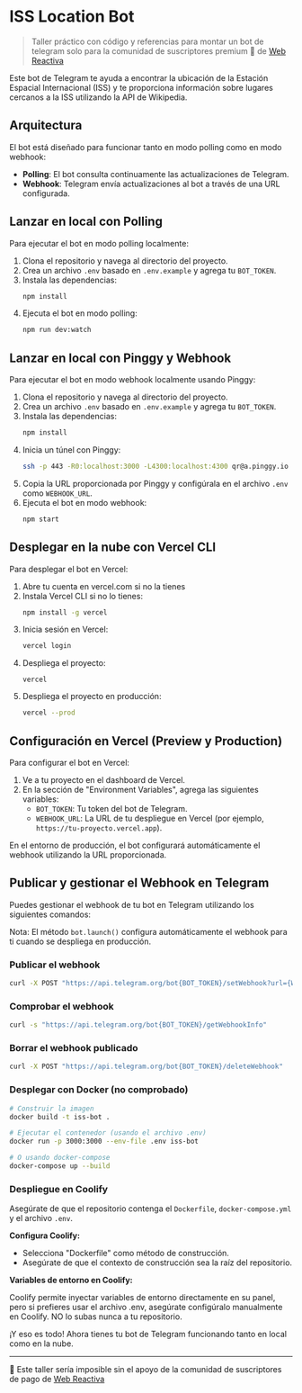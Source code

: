 # ISS Location Bot

> Taller práctico con código y referencias para montar un bot de telegram solo para la comunidad de suscriptores premium 🧡 de [Web Reactiva](https://webreactiva.com)

Este bot de Telegram te ayuda a encontrar la ubicación de la Estación Espacial Internacional (ISS) y te proporciona información sobre lugares cercanos a la ISS utilizando la API de Wikipedia.

## Arquitectura

El bot está diseñado para funcionar tanto en modo polling como en modo webhook:

- **Polling**: El bot consulta continuamente las actualizaciones de Telegram.
- **Webhook**: Telegram envía actualizaciones al bot a través de una URL configurada.

## Lanzar en local con Polling

Para ejecutar el bot en modo polling localmente:

1. Clona el repositorio y navega al directorio del proyecto.
2. Crea un archivo `.env` basado en `.env.example` y agrega tu `BOT_TOKEN`.
3. Instala las dependencias:
    ```bash
    npm install
    ```
4. Ejecuta el bot en modo polling:
    ```bash
    npm run dev:watch
    ```

## Lanzar en local con Pinggy y Webhook

Para ejecutar el bot en modo webhook localmente usando Pinggy:

1. Clona el repositorio y navega al directorio del proyecto.
2. Crea un archivo `.env` basado en `.env.example` y agrega tu `BOT_TOKEN`.
3. Instala las dependencias:
    ```bash
    npm install
    ```
4. Inicia un túnel con Pinggy:
    ```bash
    ssh -p 443 -R0:localhost:3000 -L4300:localhost:4300 qr@a.pinggy.io
    ```
5. Copia la URL proporcionada por Pinggy y configúrala en el archivo `.env` como `WEBHOOK_URL`.
6. Ejecuta el bot en modo webhook:
    ```bash
    npm start
    ```

## Desplegar en la nube con Vercel CLI

Para desplegar el bot en Vercel:

1. Abre tu cuenta en vercel.com si no la tienes
2. Instala Vercel CLI si no lo tienes:
    ```bash
    npm install -g vercel
    ```
3. Inicia sesión en Vercel:
    ```bash
    vercel login
    ```
4. Despliega el proyecto:
    ```*bash*
    vercel
5. Despliega el proyecto en producción:
    ```bash
    vercel --prod
    ```

## Configuración en Vercel (Preview y Production)

Para configurar el bot en Vercel:

1. Ve a tu proyecto en el dashboard de Vercel.
2. En la sección de "Environment Variables", agrega las siguientes variables:
    - `BOT_TOKEN`: Tu token del bot de Telegram.
    - `WEBHOOK_URL`: La URL de tu despliegue en Vercel (por ejemplo, `https://tu-proyecto.vercel.app`).

En el entorno de producción, el bot configurará automáticamente el webhook utilizando la URL proporcionada.

## Publicar y gestionar el Webhook en Telegram

Puedes gestionar el webhook de tu bot en Telegram utilizando los siguientes comandos:

Nota: El método `bot.launch()` configura automáticamente el webhook para ti cuando se despliega en producción.

### Publicar el webhook

```bash
curl -X POST "https://api.telegram.org/bot{BOT_TOKEN}/setWebhook?url={WEBHOOK_URL}"
```

### Comprobar el webhook

```bash
curl -s "https://api.telegram.org/bot{BOT_TOKEN}/getWebhookInfo"
```

### Borrar el webhook publicado

```bash
curl -X POST "https://api.telegram.org/bot{BOT_TOKEN}/deleteWebhook"
```


### Desplegar con Docker (no comprobado)

```bash
# Construir la imagen
docker build -t iss-bot .

# Ejecutar el contenedor (usando el archivo .env)
docker run -p 3000:3000 --env-file .env iss-bot

# O usando docker-compose
docker-compose up --build
```

### Despliegue en Coolify

Asegúrate de que el repositorio contenga el `Dockerfile`, `docker-compose.yml` y el archivo `.env`.

**Configura Coolify:**

- Selecciona "Dockerfile" como método de construcción.
- Asegúrate de que el contexto de construcción sea la raíz del repositorio.

**Variables de entorno en Coolify:**

Coolify permite inyectar variables de entorno directamente en su panel, pero si prefieres usar el archivo .env, asegúrate configúralo manualmente en Coolify. NO lo subas nunca a tu repositorio.

¡Y eso es todo! Ahora tienes tu bot de Telegram funcionando tanto en local como en la nube.

---

🧡 Este taller sería imposible sin el apoyo de la comunidad de suscriptores de pago de [Web Reactiva](https://webreactiva.com)